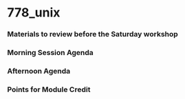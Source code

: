 # 778_unix

### Materials to review before the Saturday workshop

### Morning Session Agenda

### Afternoon Agenda

### Points for Module Credit
